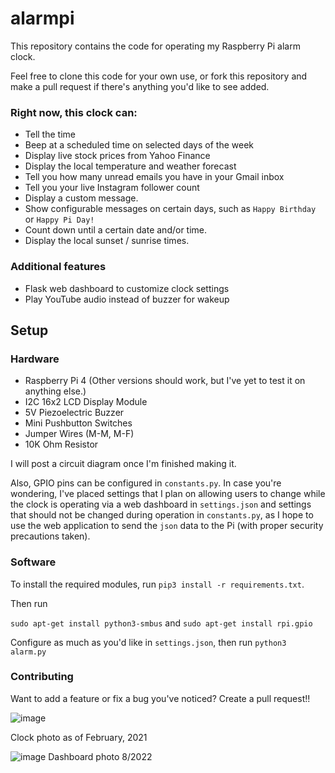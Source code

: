 # alarmpi
This repository contains the code for operating my Raspberry Pi alarm clock.

Feel free to clone this code for your own use, or fork this repository and make a pull request if there's anything you'd like to see added.


### Right now, this clock can:
- Tell the time
- Beep at a scheduled time on selected days of the week
- Display live stock prices from Yahoo Finance
- Display the local temperature and weather forecast 
- Tell you how many unread emails you have in your Gmail inbox
- Tell you your live Instagram follower count
- Display a custom message.
- Show configurable messages on certain days, such as ```Happy Birthday``` or ```Happy Pi Day!```
- Count down until a certain date and/or time.
- Display the local sunset / sunrise times.

### Additional features
- Flask web dashboard to customize clock settings
- Play YouTube audio instead of buzzer for wakeup

## Setup

### Hardware
- Raspberry Pi 4 (Other versions should work, but I've yet to test it on anything else.)
- I2C 16x2 LCD Display Module
- 5V Piezoelectric Buzzer
- Mini Pushbutton Switches
- Jumper Wires (M-M, M-F)
- 10K Ohm Resistor

I will post a circuit diagram once I'm finished making it.

Also, GPIO pins can be configured in ```constants.py```. In case you're wondering,
I've placed settings that I plan on allowing users to change while the clock is operating via a web dashboard in ```settings.json``` and settings that should not be changed during operation in ```constants.py```, as I hope to use the web application to send the ```json``` data to the Pi (with proper security
precautions taken).

### Software
To install the required modules, run ```pip3 install -r requirements.txt```.

Then run

```sudo apt-get install python3-smbus``` and 
```sudo apt-get install rpi.gpio```

Configure as much as you'd like in ```settings.json```, then run ```python3 alarm.py```


### Contributing
Want to add a feature or fix a bug you've noticed? Create a pull request!!

![image](https://i.imgur.com/kwc1tPG.jpg)

Clock photo as of February, 2021



![image](https://i.imgur.com/DcT7nkX.png)
Dashboard photo 8/2022


